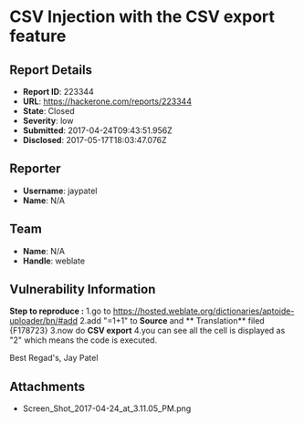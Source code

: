 # CSV Injection with the CSV export feature

## Report Details
- **Report ID**: 223344
- **URL**: https://hackerone.com/reports/223344
- **State**: Closed
- **Severity**: low
- **Submitted**: 2017-04-24T09:43:51.956Z
- **Disclosed**: 2017-05-17T18:03:47.076Z

## Reporter
- **Username**: jaypatel
- **Name**: N/A

## Team
- **Name**: N/A
- **Handle**: weblate

## Vulnerability Information
**Step to reproduce :**
1.go to https://hosted.weblate.org/dictionaries/aptoide-uploader/bn/#add
2.add "=1+1" to **Source** and ** Translation** filed 
{F178723}
3.now do **CSV export**
4.you can see all the cell is displayed as "2" which means the code is executed.

Best Regad's,
Jay Patel

## Attachments
- Screen_Shot_2017-04-24_at_3.11.05_PM.png
